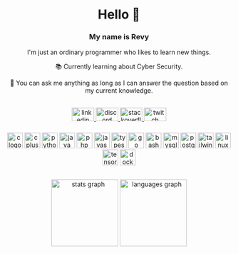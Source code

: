 <h1 align="center">Hello 👋</h1>

<h3 align="center">My name is Revy</h3>
<p align="center">I'm just an ordinary programmer who likes to learn new things.</p>
<p align="center">📚 Currently learning about Cyber Security.</p>
<p align="center">💭 You can ask me anything as long as I can answer the question based on my current knowledge.</p>

##
<div align="center">
  <a href="https://www.linkedin.com/in/revyprm/" target="_blank">
    <img src="https://raw.githubusercontent.com/maurodesouza/profile-readme-generator/master/src/assets/icons/social/linkedin/default.svg" width="50" height="30" alt="linkedin logo"  />
  </a>
  <a href="https://discordapp.com/users/468033027566731265" target="_blank">
    <img src="https://raw.githubusercontent.com/maurodesouza/profile-readme-generator/master/src/assets/icons/social/discord/default.svg" width="50" height="30" alt="discord logo"  />
  </a>
  <a href="https://stackoverflow.com/users/19656950/revy-pramana" target="_blank">
    <img src="https://raw.githubusercontent.com/maurodesouza/profile-readme-generator/master/src/assets/icons/social/stackoverflow/default.svg" width="50" height="30" alt="stackoverflow logo"  />
  </a>
  <a href="https://www.twitch.tv/neropet_" target="_blank">
    <img src="https://raw.githubusercontent.com/maurodesouza/profile-readme-generator/master/src/assets/icons/social/twitch/default.svg" width="50" height="30" alt="twitch logo"  />
  </a>
</div>

###

<div align="center">
  <img src="https://skillicons.dev/icons?i=c" height="35" alt="c logo"  />
  <img src="https://skillicons.dev/icons?i=cpp" height="35" alt="cplusplus logo"  />
  <img src="https://skillicons.dev/icons?i=py" height="35" alt="python logo"  />
  <img src="https://skillicons.dev/icons?i=java" height="35" alt="java logo"  />
  <img src="https://skillicons.dev/icons?i=php" height="35" alt="php logo"  />
  <img src="https://skillicons.dev/icons?i=js" height="35" alt="javascript logo"  />
  <img src="https://skillicons.dev/icons?i=ts" height="35" alt="typescript logo"  />
  <img src="https://skillicons.dev/icons?i=go" height="35" alt="go logo"  />
  <img src="https://skillicons.dev/icons?i=bash" height="35" alt="bash logo"  />
  <img src="https://skillicons.dev/icons?i=mysql" height="35" alt="mysql logo"  />
  <img src="https://skillicons.dev/icons?i=postgres" height="35" alt="postgresql logo"  />
  <img src="https://skillicons.dev/icons?i=tailwind" height="35" alt="tailwindcss logo"  />
  <img src="https://skillicons.dev/icons?i=linux" height="35" alt="linux logo"  />
  <img src="https://skillicons.dev/icons?i=tensorflow" height="35" alt="tensorflow logo"  />
  <img src="https://skillicons.dev/icons?i=docker" height="35" alt="docker logo"  />
</div>

##

<div align="center">
  <img src="https://github-readme-stats.vercel.app/api?username=revprm&show_icons=true&theme=ayu-mirage&hide_border=true" height="150" alt="stats graph"  />
  <img src="https://github-readme-stats.vercel.app/api/top-langs?username=revprm&layout=compact&theme=ayu-mirage&hide_border=true" height="150" alt="languages graph"  />
</div>
